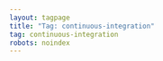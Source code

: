 ```yaml
---
layout: tagpage
title: "Tag: continuous-integration"
tag: continuous-integration
robots: noindex
---
```

